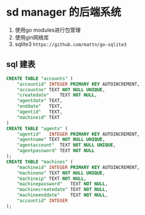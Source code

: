 # sd manager 的后端系统

1. 使用go modules进行包管理
2. 使用gin网络库
3. sqlite3 `https://github.com/mattn/go-sqlite3`

## sql 建表

```sql
CREATE TABLE "accounts" (
	"accountid"	INTEGER PRIMARY KEY AUTOINCREMENT,
	"accountno"	TEXT NOT NULL UNIQUE,
	"createdate"	TEXT NOT NULL,
	"agentdate"	TEXT,
	"enddate"	TEXT,
	"agentid"	TEXT,
	"machineid"	TEXT
)
CREATE TABLE "agents" (
	"agentid"	INTEGER PRIMARY KEY AUTOINCREMENT,
	"agentname"	TEXT NOT NULL UNIQUE,
	"agentaccount"	TEXT NOT NULL UNIQUE,
	"agentpassword"	TEXT NOT NULL
);
CREATE TABLE "machines" (
	"machineid"	INTEGER PRIMARY KEY AUTOINCREMENT,
	"machineno"	TEXT NOT NULL UNIQUE,
	"machineip"	TEXT NOT NULL,
	"machinepassword"	TEXT NOT NULL,
	"machinecreatedate"	TEXT NOT NULL,
	"machineenddate"	TEXT NOT NULL,
	"accountid"	INTEGER
);
```
